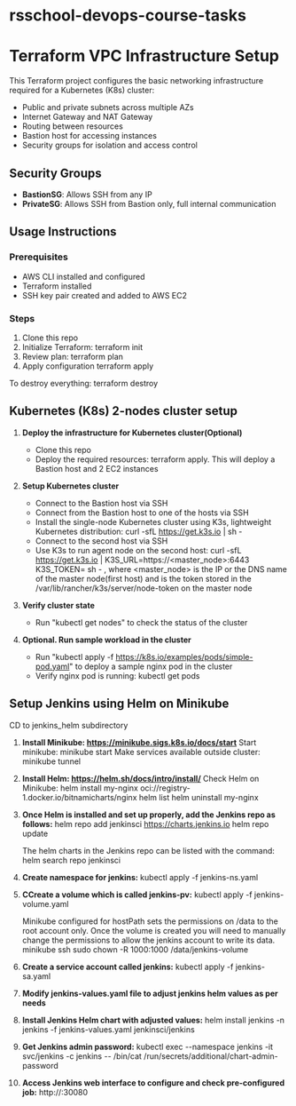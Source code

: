 # rsschool-devops-course-tasks
# Terraform VPC Infrastructure Setup

This Terraform project configures the basic networking infrastructure required for a Kubernetes (K8s) cluster:
- Public and private subnets across multiple AZs
- Internet Gateway and NAT Gateway
- Routing between resources
- Bastion host for accessing instances
- Security groups for isolation and access control

## Security Groups

- **BastionSG**: Allows SSH from any IP
- **PrivateSG**: Allows SSH from Bastion only, full internal communication

## Usage Instructions

### Prerequisites

- AWS CLI installed and configured
- Terraform installed
- SSH key pair created and added to AWS EC2

### Steps

1. Clone this repo
2. Initialize Terraform:
   terraform init
3. Review plan:
   terraform plan
4. Apply configuration
   terraform apply

To destroy everything:
   terraform destroy

## Kubernetes (K8s) 2-nodes cluster setup

1. **Deploy the infrastructure for Kubernetes cluster(Optional)**

   - Clone this repo
   - Deploy the required resources: terraform apply. This will deploy a Bastion host and 2 EC2 instances

2. **Setup Kubernetes cluster**

   - Connect to the Bastion host via SSH
   - Connect from the Bastion host to one of the hosts via SSH
   - Install the single-node Kubernetes cluster using K3s, lightweight Kubernetes distribution: curl -sfL https://get.k3s.io | sh -
   - Connect to the second host via SSH
   - Use K3s to run agent node on the second host: curl -sfL https://get.k3s.io | K3S_URL=https://<master_node>:6443 K3S_TOKEN=<mynodetoken> sh -
		, where <master_node> is the IP or the DNS name of the master node(first host) and <mynodetoken> is the token stored in the /var/lib/rancher/k3s/server/node-token on the master node

3. **Verify cluster state**
   - Run "kubectl get nodes" to check the status of the cluster
   
4. **Optional. Run sample workload in the cluster**
   - Run "kubectl apply -f https://k8s.io/examples/pods/simple-pod.yaml" to deploy a sample nginx pod in the cluster
   - Verify nginx pod is running: kubectl get pods


## Setup Jenkins using Helm on Minikube
CD to jenkins_helm subdirectory
1. **Install Minikube: https://minikube.sigs.k8s.io/docs/start**
   Start minikube:
   minikube start
   Make services available outside cluster:
   minikube tunnel

2. **Install Helm: https://helm.sh/docs/intro/install/**
   Check Helm on Minikube:
   helm install my-nginx oci://registry-1.docker.io/bitnamicharts/nginx
   helm list
   helm uninstall my-nginx

3. **Once Helm is installed and set up properly, add the Jenkins repo as follows:**
   helm repo add jenkinsci https://charts.jenkins.io
   helm repo update

   The helm charts in the Jenkins repo can be listed with the command:
   helm search repo jenkinsci
   
4. **Create namespace for jenkins:**
   kubectl apply -f jenkins-ns.yaml

5. **CCreate a volume which is called jenkins-pv:**
   kubectl apply -f jenkins-volume.yaml

   Minikube configured for hostPath sets the permissions on /data to the root account only. Once the volume is created you will need to manually change the permissions to allow the jenkins account to write its data.
   minikube ssh
   sudo chown -R 1000:1000 /data/jenkins-volume

6. **Create a service account called jenkins:**
   kubectl apply -f jenkins-sa.yaml

7. **Modify jenkins-values.yaml file to adjust jenkins helm values as per needs**

8. **Install Jenkins Helm chart with adjusted values:**
   helm install jenkins -n jenkins -f jenkins-values.yaml jenkinsci/jenkins

9. **Get Jenkins admin password:**
   kubectl exec --namespace jenkins -it svc/jenkins -c jenkins -- /bin/cat /run/secrets/additional/chart-admin-password

10. **Access Jenkins web interface to configure and check pre-configured job:**
   http://<NodeIP>:30080


